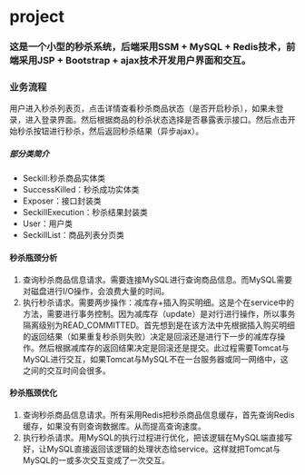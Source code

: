 # project
### 这是一个小型的秒杀系统，后端采用SSM + MySQL + Redis技术，前端采用JSP + Bootstrap + ajax技术开发用户界面和交互。
### 业务流程
用户进入秒杀列表页，点击详情查看秒杀商品状态（是否开启秒杀），如果未登录，进入登录界面。然后根据商品的秒杀状态选择是否暴露表示接口。然后点击开始秒杀按钮进行秒杀，然后返回秒杀结果（异步ajax）。

##### 部分类简介
- Seckill:秒杀商品实体类
- SuccessKilled：秒杀成功实体类
- Exposer：接口封装类
- SeckillExecution：秒杀结果封装类
- User：用户类
- SeckillList：商品列表分页类

#### 秒杀瓶颈分析

1. 查询秒杀商品信息请求。需要连接MySQL进行查询商品信息。而MySQL需要对磁盘进行I/O操作，会浪费大量的时间。
2. 执行秒杀请求。需要两步操作：减库存+插入购买明细。这是个在service中的方法，需要进行事务控制。因为减库存（update）是对行进行操作，所以事务隔离级别为READ_COMMITTED。首先想到是在该方法中先根据插入购买明细的返回结果（如果重复秒杀则失败）决定是回滚还是进行下一步的减库存操作。然后根据减库存的返回结果决定是回滚还是提交。此过程需要Tomcat与MySQL进行交互，如果Tomcat与MySQL不在一台服务器或同一网络中，这之间的交互时间会很多。

#### 秒杀瓶颈优化

1. 查询秒杀商品信息请求。所有采用Redis把秒杀商品信息缓存，首先查询Redis缓存，如果没有则查询数据库。从而提高查询速度。
2. 执行秒杀请求。用MySQL的执行过程进行优化，把该逻辑在MySQL端直接写好，让MySQL直接返回该逻辑的处理状态给service。这样就把Tomcat与MySQL的一或多次交互变成了一次交互。


